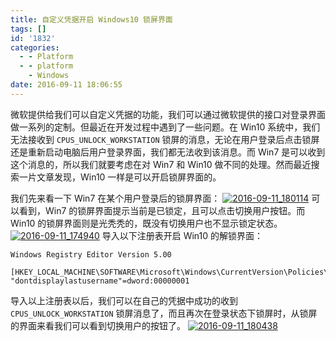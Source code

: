 ```yaml
---
title: 自定义凭据开启 Windows10 锁屏界面
tags: []
id: '1832'
categories:
  - - Platform
  - - platform
    - Windows
date: 2016-09-11 18:06:55
---
```


微软提供给我们可以自定义凭据的功能，我们可以通过微软提供的接口对登录界面做一系列的定制。但最近在开发过程中遇到了一些问题。在 Win10 系统中，我们无法接收到 `CPUS_UNLOCK_WORKSTATION` 锁屏的消息，无论在用户登录后点击锁屏还是重新启动电脑后用户登录界面，我们都无法收到该消息。而 Win7 是可以收到这个消息的，所以我们就要考虑在对 Win7 和 Win10 做不同的处理。然而最近搜索一片文章发现，Win10 一样是可以开启锁屏界面的。
<!-- more -->
我们先来看一下 Win7 在某个用户登录后的锁屏界面： [![2016-09-11_180114](http://www.mycode.net.cn/wp-content/uploads/2016/09/2016-09-11_180114.png)](http://www.mycode.net.cn/wp-content/uploads/2016/09/2016-09-11_180114.png) 可以看到，Win7 的锁屏界面提示当前是已锁定，且可以点击切换用户按钮。而 Win10 的锁屏界面则是光秃秃的，既没有切换用户也不显示锁定状态。 [![2016-09-11_174940](http://www.mycode.net.cn/wp-content/uploads/2016/09/2016-09-11_174940.png)](http://www.mycode.net.cn/wp-content/uploads/2016/09/2016-09-11_174940.png) 导入以下注册表开启 Win10 的解锁界面：

```
Windows Registry Editor Version 5.00

[HKEY_LOCAL_MACHINE\SOFTWARE\Microsoft\Windows\CurrentVersion\Policies\System]
"dontdisplaylastusername"=dword:00000001
```

导入以上注册表以后，我们可以在自己的凭据中成功的收到 `CPUS_UNLOCK_WORKSTATION` 锁屏消息了，而且再次在登录状态下锁屏时，从锁屏的界面来看我们可以看到切换用户的按钮了。 [![2016-09-11_180438](http://www.mycode.net.cn/wp-content/uploads/2016/09/2016-09-11_180438.png)](http://www.mycode.net.cn/wp-content/uploads/2016/09/2016-09-11_180438.png)